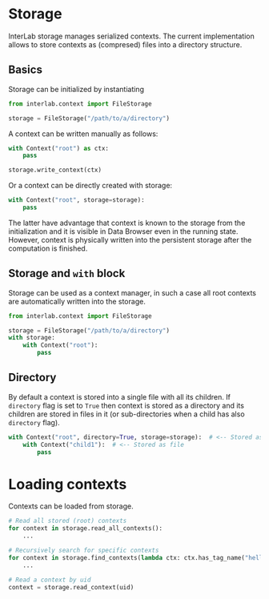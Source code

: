 # Storage

InterLab storage manages serialized contexts.
The current implementation allows to store contexts as (compresed) files into a directory structure.

## Basics

Storage can be initialized by instantiating [](pdoc:interlab.context.FileStorage)

```python
from interlab.context import FileStorage

storage = FileStorage("/path/to/a/directory")
```

A context can be written manually as follows:

```python
with Context("root") as ctx:
    pass

storage.write_context(ctx)
```

Or a context can be directly created with storage:

```python
with Context("root", storage=storage):
    pass
```

The latter have advantage that context is known to the storage
from the initialization and it is visible in Data Browser even in the running state.
However, context is physically written into the persistent storage after the computation is finished.


## Storage and `with` block

Storage can be used as a context manager, in such a case all root contexts are automatically written 
into the storage.

```python
from interlab.context import FileStorage

storage = FileStorage("/path/to/a/directory")
with storage:
    with Context("root"):
        pass
```

## Directory

By default a context is stored into a single file with all its children. If `directory` flag is set to `True` then
context is stored as a directory and its children are stored in files in it (or sub-directories
when a child has also `directory` flag). 

```python
with Context("root", directory=True, storage=storage):  # <-- Stored as a dictionary
    with Context("child1"):  # <-- Stored as file
        pass
```

# Loading contexts

Contexts can be loaded from storage. 

```python
# Read all stored (root) contexts
for context in storage.read_all_contexts():
    ...

# Recursively search for specific contexts
for context in storage.find_contexts(lambda ctx: ctx.has_tag_name("hello")):
    ...

# Read a context by uid
context = storage.read_context(uid)
```